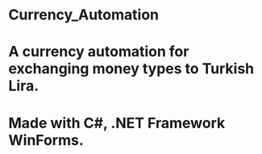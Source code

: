 # Currency_Automation
# A currency automation for exchanging money types to Turkish Lira.
# Made with C#, .NET Framework WinForms.
